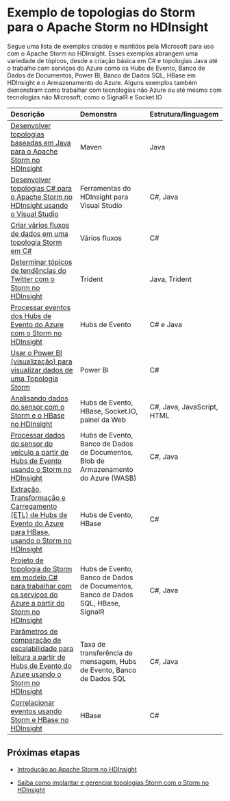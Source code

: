 <properties
 pageTitle="Topologias de exemplo do Apache Storm no HDInsight | Microsoft Azure"
 description="Uma lista das topologias de exemplo do Storm criadas e testadas com o Apache Storm no HDInsight, incluindo topologias básicas C# e Java e trabalho com os Hubs de Eventos."
 services="hdinsight"
 documentationCenter=""
 authors="Blackmist"
 manager="paulettm"
 editor="cgronlun"/>

<tags
 ms.service="hdinsight"
 ms.devlang="na"
 ms.topic="article"
 ms.tgt_pltfrm="na"
 ms.workload="big-data"
 ms.date="06/05/2015"
 ms.author="larryfr"/>

# Exemplo de topologias do Storm para o Apache Storm no HDInsight

Segue uma lista de exemplos criados e mantidos pela Microsoft para uso com o Apache Storm no HDInsight. Esses exemplos abrangem uma variedade de tópicos, desde a criação básica em C# e topologias Java até o trabalho com serviços do Azure como os Hubs de Evento, Banco de Dados de Documentos, Power BI, Banco de Dados SQL, HBase em HDInsight e o Armazenamento do Azure. Alguns exemplos também demonstram como trabalhar com tecnologias não Azure ou até mesmo com tecnologias não Microsoft, como o SignalR e Socket.IO

| Descrição | Demonstra | Estrutura/linguagem |
|:--------------------------------------------------------------------------------------------------------|:-----------------------------------------------------|:---------------------------|
| [Desenvolver topologias baseadas em Java para o Apache Storm no HDInsight][5797064f] | Maven | Java |
| [Desenvolver topologias C# para o Apache Storm no HDInsight usando o Visual Studio][16fce2d1] | Ferramentas do HDInsight para Visual Studio | C#, Java |
| [Criar vários fluxos de dados em uma topologia Storm em C#][ec5a4064] | Vários fluxos | C# |
| [Determinar tópicos de tendências do Twitter com o Storm no HDInsight][3c86c7c8] | Trident | Java, Trident |
| [Processar eventos dos Hubs de Evento do Azure com o Storm no HDInsight][844d1d81] | Hubs de Evento | C# e Java |
| [Usar o Power BI (visualização) para visualizar dados de uma Topologia Storm][94d15238] | Power BI | C# |
| [Analisando dados do sensor com o Storm e o HBase no HDInsight][ab894747] | Hubs de Evento, HBase, Socket.IO, painel da Web | C#, Java, JavaScript, HTML |
| [Processar dados do sensor do veículo a partir de Hubs de Evento usando o Storm no HDInsight][246ee964] | Hubs de Evento, Banco de Dados de Documentos, Blob de Armazenamento do Azure (WASB) | C#, Java |
| [Extração, Transformação e Carregamento (ETL) de Hubs de Evento do Azure para HBase, usando o Storm no HDInsight][b4b68194] | Hubs de Evento, HBase | C# |
| [Projeto de topologia do Storm em modelo C# para trabalhar com os serviços do Azure a partir do Storm no HDInsight][ce0c02a2] | Hubs de Evento, Banco de Dados de Documentos, Banco de Dados SQL, HBase, SignalR | C#, Java |
| [Parâmetros de comparação de escalabilidade para leitura a partir de Hubs de Evento do Azure usando o Storm no HDInsight][d6c540e3] | Taxa de transferência de mensagem, Hubs de Evento, Banco de Dados SQL | C#, Java |
| [Correlacionar eventos usando Storm e HBase no HDInsight](hdinsight-storm-correlation-topology.md) | HBase | C# |

## Próximas etapas

* [Introdução ao Apache Storm no HDInsight][2b8c3488]

* [Saiba como implantar e gerenciar topologias Storm com o Storm no HDInsight][6eb0d3b8]

  [2b8c3488]: ../hdinsight-storm-getting-started.md "Saiba como criar um Storm em cluster do HDInsight e usar o Painel do Storm para implantar topologias de exemplo."
  [6eb0d3b8]: hdinsight-storm-deploy-monitor-topology.md "Aprenda a implantar e gerenciar topologias usando o Painel do Storm baseado na web e a interface do usuário do Storm ou as ferramentas de HDInsight para o Visual Studio."
  [16fce2d1]: hdinsight-storm-develop-csharp-visual-studio-topology.md "Saiba como criar topologias C# do Storm usando as ferramentas do HDInsight para Visual Studio."
  [5797064f]: hdinsight-storm-develop-java-topology.md "Aprenda a criar topologias do Storm em Java, usando Maven, criando uma topologia básica de contagem de palavras."
  [94d15238]: hdinsight-storm-power-bi-topology.md "Demonstra como gravar dados no Power BI por meio de uma topologia C# e depois criar um gráfico e um painel a partir dos dados."
  [ec5a4064]: https://github.com/Blackmist/csharp-storm-example "Demonstra uma topologia básica do Storm que executa uma contagem de palavras, implementada em C#. Isso também demonstra como criar vários fluxos de dados em uma topologia C#."
  [844d1d81]: hdinsight-storm-develop-csharp-event-hub-topology.md "Saiba como ler e gravar dados de Hubs de Evento do Azure com o Storm no HDInsight."
  [ab894747]: hdinsight-storm-sensor-data-analysis.md "Saiba como usar o Apache Storm no HDInsight para processar dados de sensor a partir de Hubs de Evento do Azure, visualizá-los usando D3.js e (opcionalmente) armazená-los em HBase."
  [3c86c7c8]: hdinsight-storm-twitter-trending.md "Saiba como usar o Trident para criar uma topologia Storm que determina os tópicos que são tendências (com base em hashtags) no Twitter."
  [246ee964]: hdinsight-storm-iot-eventhub-documentdb.md "Saiba como usar uma topologia Storm para ler mensagens de Hubs de Evento do Azure; leia os documentos no Banco de Dados de Documentos do Azure para fazer referência a dados e salvar dados no Armazenamento do Azure."
  [d6c540e3]: https://github.com/hdinsight/hdinsight-storm-examples/blob/master/EventCountExample "Várias topologias para demonstrar a taxa de transferência ao ler a partir dos Hubs de Evento do Azure e armazenar para o Banco de Dados SQL usando o Apache Storm no HDInsight."
  [b4b68194]: https://github.com/hdinsight/hdinsight-storm-examples/blob/master/RealTimeETLExample "Saiba como ler dados de Hubs de Evento do Azure, agregar e transformar os dados e armazená-los em HBase no HDInsight."
  [ce0c02a2]: https://github.com/hdinsight/hdinsight-storm-examples/tree/master/templates/HDInsightStormExamples "Este projeto contém modelos para spouts, bolts e topologias para interagir com vários serviços do Azure como os Hubs de Evento, Banco de Dados de Documentos e Banco de Dados SQL."
 

<!---HONumber=62-->